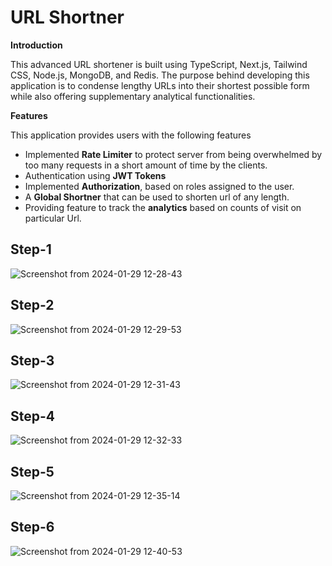 # URL Shortner

**Introduction**  

This advanced URL shortener is built using TypeScript, Next.js, Tailwind CSS, Node.js, MongoDB, and Redis. The purpose behind developing this application is to condense lengthy URLs into their shortest possible form while also offering supplementary analytical functionalities.

**Features**  

This application provides users with the following features  

- Implemented **Rate Limiter** to protect server from being overwhelmed by too many requests in a short amount of time by the clients.
- Authentication using **JWT Tokens**  
- Implemented **Authorization**, based on roles assigned to the user. 
- A **Global Shortner** that can be used to shorten url of any length.
- Providing feature to track the **analytics** based on counts of visit on particular Url.

## Step-1

![Screenshot from 2024-01-29 12-28-43](https://github.com/DikshakAdhikari/Blogging-Application/assets/69723589/3f5f0fe5-d910-4659-a1a3-819a7d40ee84)

## Step-2

![Screenshot from 2024-01-29 12-29-53](https://github.com/DikshakAdhikari/Blogging-Application/assets/69723589/5a945d1d-af23-4937-ab84-c57c2e2d7102)

## Step-3

![Screenshot from 2024-01-29 12-31-43](https://github.com/DikshakAdhikari/Blogging-Application/assets/69723589/d970703d-b167-4e5d-af42-1f8cdc0fed11)

## Step-4

![Screenshot from 2024-01-29 12-32-33](https://github.com/DikshakAdhikari/Blogging-Application/assets/69723589/8c517edb-0581-465e-8958-d002c2a19195)

## Step-5

![Screenshot from 2024-01-29 12-35-14](https://github.com/DikshakAdhikari/Blogging-Application/assets/69723589/ad0f41dd-7e59-4788-827b-0e62a5cb90b1)

## Step-6

![Screenshot from 2024-01-29 12-40-53](https://github.com/DikshakAdhikari/Blogging-Application/assets/69723589/5bba3746-2af9-4f24-8ffc-7774a02f261f)

